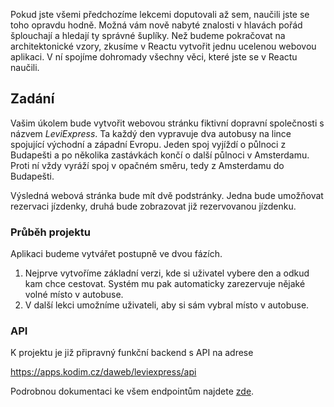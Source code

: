 Pokud jste všemi předchozíme lekcemi doputovali až sem, naučili jste se toho opravdu hodně. Možná vám nově nabyté znalosti v hlavách pořád šplouchají a hledají ty správné šuplíky. Než budeme pokračovat na architektonické vzory, zkusíme v Reactu vytvořit jednu ucelenou webovou aplikaci. V ní spojíme dohromady všechny věci, které jste se v Reactu naučili.

## Zadání

Vašim úkolem bude vytvořit webovou stránku fiktivní dopravní společnosti s názvem _LeviExpress_. Ta každý den vypravuje dva autobusy na lince spojující východní a západní Evropu. Jeden spoj vyjíždí o půlnoci z Budapešti a po několika zastávkách končí o další půlnoci v Amsterdamu. Proti ní vždy vyráží spoj v opačném směru, tedy z Amsterdamu do Budapešti.

Výsledná webová stránka bude mít dvě podstránky. Jedna bude umožňovat rezervaci jízdenky, druhá bude zobrazovat již rezervovanou jízdenku.

### Průběh projektu

Aplikaci budeme vytvářet postupně ve dvou fázích.

1. Nejprve vytvoříme základní verzi, kde si uživatel vybere den a odkud kam chce cestovat. Systém mu pak automaticky zarezervuje nějaké volné místo v autobuse.
1. V další lekci umožníme uživateli, aby si sám vybral místo v autobuse.

### API

K projektu je již připravný funkční backend s API na adrese

https://apps.kodim.cz/daweb/leviexpress/api

Podrobnou dokumentaci ke všem endpointům najdete [zde](https://apps.kodim.cz/daweb/leviexpress/docs).
